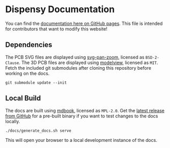 # Dispensy Documentation

You can find the [documentation here on GitHub pages](https://kauzerei.github.io/tritonmischer/).
This file is intended for contributors that want to modify this website!

## Dependencies

The PCB SVG files are displayed using [svg-pan-zoom](https://github.com/bumbu/svg-pan-zoom), licensed as `BSD-2-Clause`.
The 3D PCB files are displayed using [modelview](https://github.com/jschobben/modelview), licensed as `MIT`.
Fetch the included git submodules after cloning this repository before working on the docs.

    git submodule update --init

## Local Build

The docs are built using [mdbook](https://github.com/rust-lang/mdBook), licensed as `MPL-2.0`.
Get the [latest release from GitHub](https://github.com/rust-lang/mdBook/releases) for a pre-built binary if you want to test changes to the docs locally.

    ./docs/generate_docs.sh serve

This will open your browser to a local development instance of the docs.
